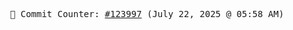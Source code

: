 <p align="center">
    <samp>
        📮 Commit Counter: <a href="https://github.com/Javascript-void0/Javascript-void0/commits/main">#123997</a> (July 22, 2025 @ 05:58 AM)
    </samp>
</p>